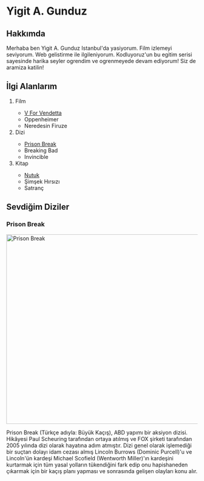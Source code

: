 <h1>Yigit A. Gunduz</h1>
<h2>Hakkımda</h2>
<p>Merhaba ben Yigit A. Gunduz Istanbul'da yasiyorum. Film izlemeyi seviyorum. Web gelistirme
    ile ilgileniyorum. Kodluyoruz'un bu egitim serisi sayesinde harika seyler ogrendim ve ogrenmeyede 
    devam ediyorum! Siz de aramiza katilin!
</p>

<h2>İlgi Alanlarım</h2>

<ol>
    <li>Film</li>
    <ul>
        <li>
            <a href="https://www.imdb.com/title/tt0434409/" target="_blank" >
                V For Vendetta
            </a>
        </li>
        <li>Oppenheimer</li>
        <li>Neredesin Firuze</li>
    </ul>
    <li>Dizi</li>
    <ul>
        <li>
            <a href="https://www.imdb.com/title/tt0455275/" target="_blank" >
                Prison Break
            </a>
        </li>
        <li>Breaking Bad</li>
        <li>Invincible</li>
    </ul>
    <li>Kitap</li>
    <ul>
        <li>
            <a href="https://www.goodreads.com/book/show/783510.Nutuk" target="_blank" >
                Nutuk
            </a>
        </li>
        <li>Şimşek Hırsızı</li>
        <li>Satranç</li>
    </ul>
</ol>

<h2>Sevdiğim Diziler</h2>
<h3>Prison Break</h3>
<img width="900" height="500" src="" alt="Prison Break">
<p>Prison Break (Türkçe adıyla: Büyük Kaçış), ABD yapımı bir aksiyon dizisi. Hikâyesi Paul Scheuring tarafından ortaya atılmış ve FOX şirketi tarafından 2005 yılında dizi olarak hayatına adım atmıştır. Dizi genel olarak işlemediği bir suçtan dolayı idam cezası almış Lincoln Burrows (Dominic Purcell)'u ve Lincoln'ün kardeşi Michael Scofield (Wentworth Miller)'ın kardeşini kurtarmak için tüm yasal yolların tükendiğini fark edip onu hapishaneden çıkarmak için bir kaçış planı yapması ve sonrasında gelişen olayları konu alır.</p> 
 
